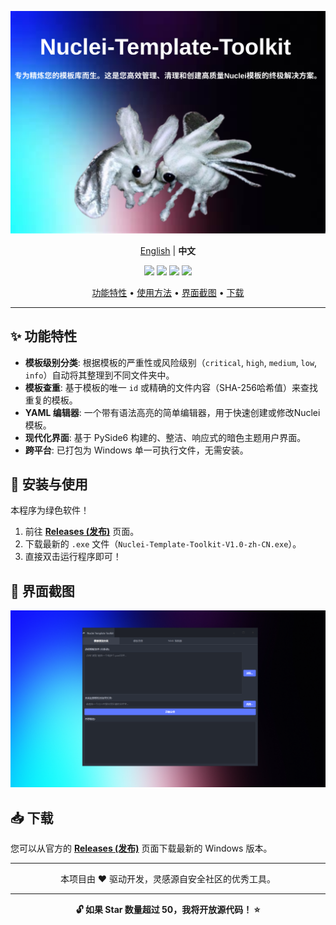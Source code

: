 <p align="center">
  <img src="img/zh.png" alt="Nuclei 模板工具包 - 介绍图">
</p>

<p align="center">
  <a href="README.md">English</a> | <strong>中文</strong>
</p>

<p align="center">
<a href="https://github.com/opium-00pium/Nuclei-Template-Toolkit/releases/latest"><img src="https://img.shields.io/github/v/release/opium-00pium/Nuclei-Template-Toolkit?color=blue&label=最新版本&logo=github"></a>
<a href="https://github.com/opium-00pium/Nuclei-Template-Toolkit/issues"><img src="https://img.shields.io/badge/contributions-welcome-brightgreen.svg?style=flat"></a>
<a href="https://www.python.org/"><img src="https://img.shields.io/badge/Python-3.9+-blue.svg?logo=python"></a>
<a href="https://doc.qt.io/qtforpython/"><img src="https://img.shields.io/badge/Qt%20for%20Python-PySide6-green.svg?logo=qt"></a>
</p>

<p align="center">
  <a href="#-功能特性">功能特性</a> •
  <a href="#-安装与使用">使用方法</a> •
  <a href="#-界面截图">界面截图</a> •
  <a href="#-下载">下载</a>
</p>

---

## ✨ 功能特性

-   **模板级别分类**: 根据模板的严重性或风险级别（`critical`, `high`, `medium`, `low`, `info`）自动将其整理到不同文件夹中。
-   **模板查重**: 基于模板的唯一 `id` 或精确的文件内容（SHA-256哈希值）来查找重复的模板。
-   **YAML 编辑器**: 一个带有语法高亮的简单编辑器，用于快速创建或修改Nuclei模板。
-   **现代化界面**: 基于 PySide6 构建的、整洁、响应式的暗色主题用户界面。
-   **跨平台**: 已打包为 Windows 单一可执行文件，无需安装。

## 🚀 安装与使用

本程序为绿色软件！

1.  前往 [**Releases (发布)**](https://github.com/opium-00pium/Nuclei-Template-Toolkit/releases) 页面。
2.  下载最新的 `.exe` 文件（`Nuclei-Template-Toolkit-V1.0-zh-CN.exe`）。
3.  直接双击运行程序即可！

## 📸 界面截图

<!-- 截图路径也是相对路径 -->
![应用截图](img/screenshot-zh.png)

## 📥 下载

您可以从官方的 **[Releases (发布)](https://github.com/opium-00pium/Nuclei-Template-Toolkit/releases)** 页面下载最新的 Windows 版本。

---

<div align="center">

本项目由 ❤️ 驱动开发，灵感源自安全社区的优秀工具。

</div>

---
<div align="center">

**🔓 如果 Star 数量超过 50，我将开放源代码！ ⭐**

</div>